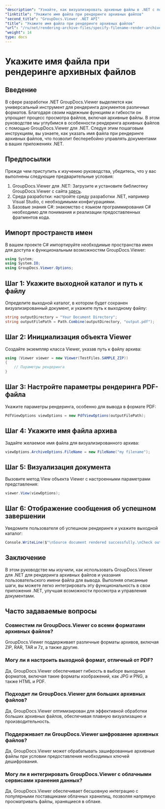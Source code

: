 ```yaml
---
"description": "Узнайте, как визуализировать архивные файлы в .NET с помощью GroupDocs.Viewer, расширяя возможности управления документами."
"linktitle": "Укажите имя файла при рендеринге архивных файлов"
"second_title": "GroupDocs.Viewer .NET API"
"title": "Укажите имя файла при рендеринге архивных файлов"
"url": "/ru/net/rendering-archive-files/specify-filename-render-archive/"
"weight": 14
type: docs
---
```

# Укажите имя файла при рендеринге архивных файлов

## Введение
В сфере разработки .NET GroupDocs.Viewer выделяется как универсальный инструмент для рендеринга документов различных форматов. Благодаря своим надежным функциям и гибкости он упрощает процесс просмотра файлов, включая архивные файлы. В этом руководстве мы углубимся в особенности рендеринга архивных файлов с помощью GroupDocs.Viewer для .NET. Следуя этим пошаговым инструкциям, вы узнаете, как указать имя файла при рендеринге архивных файлов, что позволит бесперебойно управлять документами в ваших приложениях .NET.
## Предпосылки
Прежде чем приступить к изучению руководства, убедитесь, что у вас выполнены следующие предварительные условия:
1. GroupDocs.Viewer для .NET: Загрузите и установите библиотеку GroupDocs.Viewer с сайта [здесь](https://releases.groupdocs.com/viewer/net/).
2. Среда разработки: настройте среду разработки .NET, например Visual Studio, с необходимыми конфигурациями.
3. Базовые знания C#: знакомство с языком программирования C# необходимо для понимания и реализации предоставленных фрагментов кода.

## Импорт пространств имен
В вашем проекте C# импортируйте необходимые пространства имен для доступа к функциональным возможностям GroupDocs.Viewer:
```csharp
using System;
using System.IO;
using GroupDocs.Viewer.Options;
```
## Шаг 1: Укажите выходной каталог и путь к файлу
Определите выходной каталог, в котором будет сохранен визуализированный документ, и укажите путь к выходному файлу:
```csharp
string outputDirectory = "Your Document Directory";
string outputFilePath = Path.Combine(outputDirectory, "output.pdf");
```
## Шаг 2: Инициализация объекта Viewer
Создайте экземпляр класса Viewer, указав путь к файлу архива:
```csharp
using (Viewer viewer = new Viewer(TestFiles.SAMPLE_ZIP))
{
    // Параметры рендеринга
}
```
## Шаг 3: Настройте параметры рендеринга PDF-файла
Укажите параметры рендеринга, особенно для вывода в формате PDF:
```csharp
PdfViewOptions viewOptions = new PdfViewOptions(outputFilePath);
```
## Шаг 4: Укажите имя файла архива
Задайте желаемое имя файла для визуализированного архива:
```csharp
viewOptions.ArchiveOptions.FileName = new FileName("my filename");
```
## Шаг 5: Визуализация документа
Вызовите метод View объекта Viewer с настроенными параметрами представления:
```csharp
viewer.View(viewOptions);
```
## Шаг 6: Отображение сообщения об успешном завершении
Уведомите пользователя об успешном рендеринге и укажите выходной каталог:
```csharp
Console.WriteLine($"\nSource document rendered successfully.\nCheck output in {outputDirectory}.");
```

## Заключение
В этом руководстве мы изучили, как использовать GroupDocs.Viewer для .NET для рендеринга архивных файлов и указания пользовательского имени файла для вывода. Выполняя описанные шаги, вы можете легко интегрировать эту функциональность в свои приложения .NET, улучшая возможности просмотра и управления документами.
## Часто задаваемые вопросы
### Совместим ли GroupDocs.Viewer со всеми форматами архивных файлов?
GroupDocs.Viewer поддерживает различные форматы архивов, включая ZIP, RAR, TAR и 7z, а также другие.
### Могу ли я настроить выходной формат, отличный от PDF?
Да, GroupDocs.Viewer обеспечивает гибкость в выборе выходных форматов, включая такие форматы изображений, как JPG и PNG, а также HTML и PDF.
### Подходит ли GroupDocs.Viewer для больших архивных файлов?
Да, GroupDocs.Viewer оптимизирован для эффективной обработки больших архивных файлов, обеспечивая плавную визуализацию и производительность.
### Поддерживает ли GroupDocs.Viewer шифрование архивных файлов?
Да, GroupDocs.Viewer может обрабатывать зашифрованные архивные файлы при условии предоставления необходимых ключей дешифрования.
### Могу ли я интегрировать GroupDocs.Viewer с облачными сервисами хранения данных?
Да, GroupDocs.Viewer обеспечивает бесшовную интеграцию с популярными поставщиками облачных хранилищ, позволяя напрямую просматривать файлы, хранящиеся в облаке.